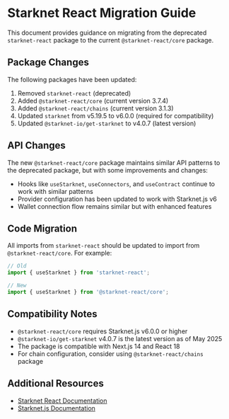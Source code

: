 # Starknet React Migration Guide

This document provides guidance on migrating from the deprecated `starknet-react` package to the current `@starknet-react/core` package.

## Package Changes

The following packages have been updated:

1. Removed `starknet-react` (deprecated)
2. Added `@starknet-react/core` (current version 3.7.4)
3. Added `@starknet-react/chains` (current version 3.1.3)
4. Updated `starknet` from v5.19.5 to v6.0.0 (required for compatibility)
5. Updated `@starknet-io/get-starknet` to v4.0.7 (latest version)

## API Changes

The new `@starknet-react/core` package maintains similar API patterns to the deprecated package, but with some improvements and changes:

- Hooks like `useStarknet`, `useConnectors`, and `useContract` continue to work with similar patterns
- Provider configuration has been updated to work with Starknet.js v6
- Wallet connection flow remains similar but with enhanced features

## Code Migration

All imports from `starknet-react` should be updated to import from `@starknet-react/core`. For example:

```typescript
// Old
import { useStarknet } from 'starknet-react';

// New
import { useStarknet } from '@starknet-react/core';
```

## Compatibility Notes

- `@starknet-react/core` requires Starknet.js v6.0.0 or higher
- `@starknet-io/get-starknet` v4.0.7 is the latest version as of May 2025
- The package is compatible with Next.js 14 and React 18
- For chain configuration, consider using `@starknet-react/chains` package

## Additional Resources

- [Starknet React Documentation](https://www.starknet-react.com/docs/getting-started)
- [Starknet.js Documentation](https://starknetjs.com/docs/next/guides/walletAccount)
